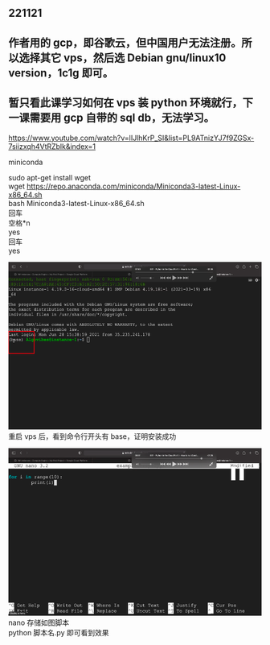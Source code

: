 ## 221121

## 作者用的 gcp，即谷歌云，但中国用户无法注册。所以选择其它 vps，然后选 Debian gnu/linux10 version，1c1g 即可。

## 暂只看此课学习如何在 vps 装 python 环境就行，下一课需要用 gcp 自带的 sql db，无法学习。

https://www.youtube.com/watch?v=lIJlhKrP_SI&list=PL9ATnizYJ7f9ZGSx-7siizxqh4VtRZblk&index=1

miniconda

sudo apt-get install wget  
wget https://repo.anaconda.com/miniconda/Miniconda3-latest-Linux-x86_64.sh  
bash Miniconda3-latest-Linux-x86_64.sh  
回车  
空格\*n  
yes  
回车  
yes

<img src='./img/2022-11-21-17-41-49.png' height=333px></img>  
重启 vps 后，看到命令行开头有 base，证明安装成功

<img src='./img/2022-11-21-17-44-13.png' height=333px></img>  
nano 存储如图脚本  
python 脚本名.py 即可看到效果
